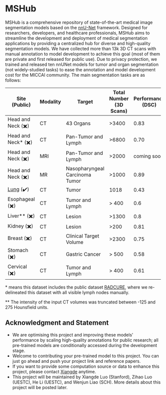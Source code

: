 # MSHub
MSHub is a comprehensive repository of state-of-the-art medical image segmentation models based on the [nnU-Net](https://github.com/MIC-DKFZ/nnUNet) framework. Designed for researchers, developers, and healthcare professionals, MSHub aims to streamline the development and deployment of medical segmentation applications by providing a centralized hub for diverse and high-quality segmentation models. We have collected more than 13k 3D CT scans with manual annotation to model development to achieve this goal (most of them are private and first released for public use). Due to privacy protection, we trained and released ten nnUNet models for tumor and organ segmentation (not widely-studied tasks) to ease the annotation and model development cost for the MICCAI community. The main segmentation tasks are as follows:

| **Site (Public)**        | **Modality** | **Target**       | **Total Number (3D Scans)** | **Performance (DSC)** | **Pre-trained model link** | **Reference** | 
|-----------------|--------------|------------------|-------------------------------|-----------------------|-------------------------------|-----------------------|
|  Head and Neck (✖️)  | CT           | 43 Organs        | >3400                       | 0.83                  |coming soon | coming soon|
|  Head and Neck* (✖️)  | CT           | Pan-Tumor and Lymph  | >6800                        |     0.70       | [nnunetv2](https://drive.google.com/drive/folders/11L-TP2rve55v2BM59wJGR6s81H11FLuL?usp=sharing)|coming soon|
|  Head and Neck (✖️)  | MRI           | Pan-Tumor and Lymph  | >2000                        |     coming soon       | coming soon|coming soon|
|  Head and Neck (✖️)  | MR           | Nasopharyngeal Carcinoma Tumor  | >1000                        |     0.89       | [nnunetv1](https://drive.google.com/file/d/1gweae9uHaCRno1zKw_fhksYr_VDUaWg2/view?usp=drive_link)&[example](https://github.com/Luoxd1996/RobustNPC)|[GreenJournal](https://www.sciencedirect.com/science/article/pii/S016781402300018X)&[RedJournal](https://www.sciencedirect.com/science/article/pii/S0360301624036447)|
|  [Lung](https://www.cancerimagingarchive.net/collection/lidc-idri/) (✔️)  | CT           | Tumor | 1018                       |     0.43       | [nnunetv2](https://drive.google.com/drive/folders/1kTWSqD14M94HK6gf5N_t9wk0OydFz0Nf?usp=sharing)|[TCIA](https://www.cancerimagingarchive.net/collection/lidc-idri/)|
|  Esophageal (✖️)  | CT           | Tumor and Lymph  | > 400                        |     0.6       | [nnunetv2](https://drive.google.com/drive/folders/1f3i1sYpjMoqNLOTa4VXXGCWlKN8pP59n?usp=sharing)|coming soon|
|  Liver** (✖️)  | CT           | Lesion  | >1300                        |     0.8       | [nnunetv2](https://drive.google.com/drive/folders/15-vf6HHN37keZTDIr4KSoYd4tkvVpOqM?usp=sharing)|coming soon|
|  Kidney (✖️)  | CT           | Lesion  | >200                        |     0.81       | [nnunetv2](https://drive.google.com/drive/folders/1mgiZr5TTGB2ezrfObQl4qQJa1IgWr79w?usp=sharing)|coming soon|
|  Breast (✖️)  | CT           | Clinical Target Volume  | >2300                        |     0.75       | [nnunetv2](https://drive.google.com/drive/folders/1t5Afz5iLcanRVRUVqCy-hPIdJcMlSlXY?usp=drive_link)|coming soon|
|  Stomach (✖️)  | CT           | Gastric Cancer   | > 500                       |     0.58       | [nnunetv2](https://drive.google.com/drive/folders/1mrrCjC6BZ5bjnNCqd73mUk4ekRZnaTxE?usp=sharing)|coming soon|
|  Cervical (✖️)  | CT           | Tumor and Lymph   | > 400                       |     0.61       | [nnunetv2](https://drive.google.com/drive/folders/1t9go2EpuvWM4DZEfDG8d8n579w7yiPT2?usp=sharing)|coming soon|

\* means this dataset includes the public dataset [RADCURE](https://www.cancerimagingarchive.net/collection/radcure), where we re-delineated this dataset with all visible lymph nodes manually.

\** The intensity of the input CT volumes was truncated between -125 and 275 Hounsfield units.

## Acknowledgment and Statement
* We are optimising this project and improving these models' performance by scaling high-quality annotations for public research; all pre-trained models are conditionally accessed during the development stage.
* Welcome to contributing your pre-trained model to this project. You can just go ahead and push your project link and reference papers.
* If you want to provide some computation source or data to enhance this project, please contact [Xiangde](https://luoxd1996.github.io) anytime.
* This project will be maintained by Xiangde Luo (Stanford), Zihao Luo (UESTC), He Li (UESTC), and Wenjun Liao (SCH). More details about this project will be posted later.
